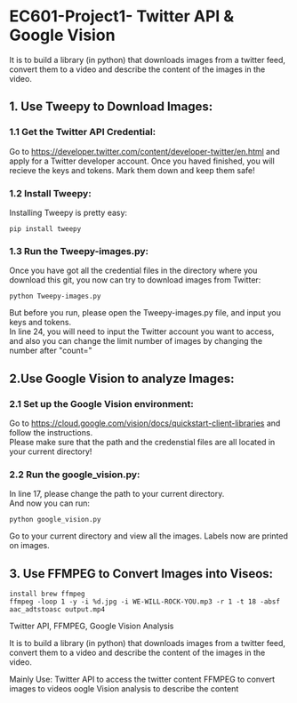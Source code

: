 # EC601-Project1- Twitter API & Google Vision

It is to build a library (in python) that downloads images from a twitter feed, convert them to a video and describe the   content of the images in the video.

## 1. Use Tweepy to Download Images:

### 1.1 Get the Twitter API Credential:

Go to https://developer.twitter.com/content/developer-twitter/en.html and apply for a Twitter developer account. Once you haved finished, you will recieve the keys and tokens. Mark them down and keep them safe! 

### 1.2 Install Tweepy:  

Installing Tweepy is pretty easy:  

	pip install tweepy  
  
### 1.3 Run the Tweepy-images.py:  
Once you have got all the credential files in the directory where you download this git, you now can try to download images from Twitter:  

	python Tweepy-images.py  
		
But before you run, please open the Tweepy-images.py file, and input you keys and tokens.  
In line 24, you will need to input the Twitter account you want to access, and also you can change the limit number of images by changing the number after "count="
  
## 2.Use Google Vision to analyze Images:  
  
  ### 2.1 Set up the Google Vision environment:  
  Go to https://cloud.google.com/vision/docs/quickstart-client-libraries and follow the instructions.  
   Please make sure that the path and the credenstial files are all located in your current directory!  
      
  ### 2.2 Run the google_vision.py:  
  In line 17, please change the path to your current directory.  
  And now you can run:  
    
	python google_vision.py  
	  
Go to your current directory and view all the images. Labels now are printed on images.  
  
## 3. Use FFMPEG to Convert Images into Viseos:  
  
	install brew ffmpeg
	ffmpeg -loop 1 -y -i %d.jpg -i WE-WILL-ROCK-YOU.mp3 -r 1 -t 18 -absf aac_adtstoasc output.mp4  












Twitter API, FFMPEG, Google Vision Analysis

It is to build a library (in python) that downloads images from a twitter feed, convert them to a video and describe the   content of the images in the video.

Mainly Use:
 Twitter API to access the twitter content
 FFMPEG to convert images to videos
 oogle Vision analysis to describe the content

